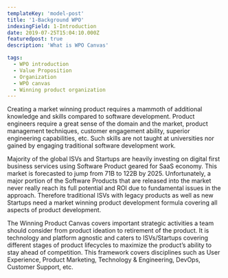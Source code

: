```yaml
---
templateKey: 'model-post'
title: '1-Background WPO'
indexingField: 1-Introduction
date: 2019-07-25T15:04:10.000Z
featuredpost: true
description: 'What is WPO Canvas'

tags:
  - WPO introduction
  - Value Proposition
  - Organization
  - WPO canvas
  - Winning product organization
---
```

Creating a market winning product requires a mammoth of additional knowledge and skills compared to software development. Product engineers
require a great sense of the domain and the market, product management techniques, customer engagement ability, superior engineering
capabilities, etc. Such skills are not taught at universities nor gained by engaging traditional software development work.

Majority of the global ISVs and Startups are heavily investing on digital first business services using Software Product geared for SaaS economy.
This market is forecasted to jump from 71B to 122B by 2025. Unfortunately, a major portion of the Software Products that are released into the
market never really reach its full potential and ROI due to fundamental issues in the approach. Therefore traditional ISVs with legacy products as
well as new Startups need a market winning product development formula covering all aspects of product development.



The Winning Product Canvas covers important strategic activities a team should consider from product ideation to retirement of the product. It is 
technology and platform agnostic and caters to ISVs/Startups covering different stages of product lifecycles to maximize the product’s ability to stay 
ahead of competition. This framework covers disciplines such as User Experience, Product Marketing, Technology & Engineering, DevOps, Customer Support, etc.


